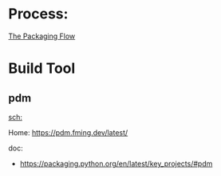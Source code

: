 # Process:
[The Packaging Flow](https://packaging.python.org/en/latest/flow/)

# Build Tool
## pdm
[sch:](https://www.google.com/search?q=python+pdm)

Home: https://pdm.fming.dev/latest/

doc:
- https://packaging.python.org/en/latest/key_projects/#pdm
